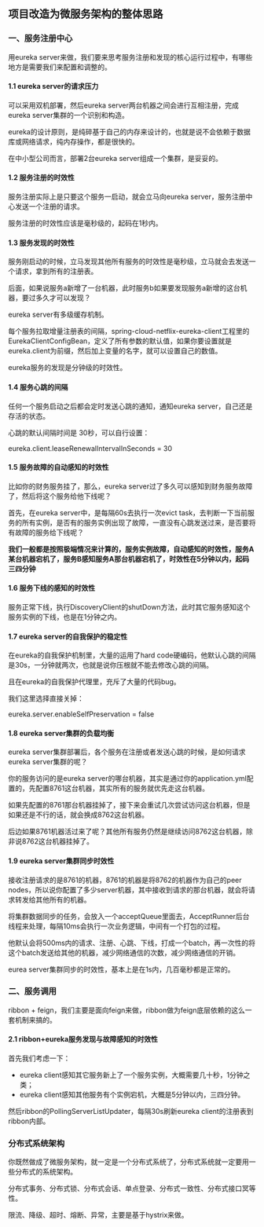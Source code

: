 ## 项目改造为微服务架构的整体思路

### 一、服务注册中心

用eureka server来做，我们要来思考服务注册和发现的核心运行过程中，有哪些地方是需要我们来配置和调整的。

#### 1.1 eureka server的请求压力

可以采用双机部署，然后eureka server两台机器之间会进行互相注册，完成eureka server集群的一个识别和构造。

eureka的设计原则，是纯碎基于自己的内存来设计的，也就是说不会依赖于数据库或网络请求，纯内存操作，都是很快的。

在中小型公司而言，部署2台eureka server组成一个集群，是妥妥的。

#### 1.2 服务注册的时效性

服务注册实际上是只要这个服务一启动，就会立马向eureka server，服务注册中心发送一个注册的请求。

服务注册的时效性应该是毫秒级的，起码在1秒内。

#### 1.3 服务发现的时效性

服务刚启动的时候，立马发现其他所有服务的时效性是毫秒级，立马就会去发送一个请求，拿到所有的注册表。

后面，如果说服务a新增了一台机器，此时服务b如果要发现服务a新增的这台机器，要过多久才可以发现？

eureka server有多级缓存机制。

每个服务拉取增量注册表的间隔，spring-cloud-netflix-eureka-client工程里的EurekaClientConfigBean，定义了所有参数的默认值，如果你要设置就是eureka.client为前缀，然后加上变量的名字，就可以设置自己的数值。

eureka服务的发现是分钟级的时效性。

#### 1.4 服务心跳的间隔

任何一个服务启动之后都会定时发送心跳的通知，通知eureka server，自己还是存活的状态。

心跳的默认间隔时间是 30秒，可以自行设置：

eureka.client.leaseRenewalIntervalInSeconds = 30

#### 1.5 服务故障的自动感知的时效性

比如你的财务服务挂了，那么，eureka server过了多久可以感知到财务服务故障了，然后将这个服务给他下线呢？

首先，在eureka server中，是每隔60s去执行一次evict task，去判断一下当前服务的所有实例，是否有的服务实例出现了故障，一直没有心跳发送过来，是否要将有故障的服务给下线呢？

**我们一般都是按照极端情况来计算的，服务实例故障，自动感知的时效性，服务A某台机器宕机了，服务B感知服务A那台机器宕机了，时效性在5分钟以内，起码三四分钟**

#### 1.6 服务下线的感知的时效性

服务正常下线，执行DiscoveryClient的shutDown方法，此时其它服务感知这个服务实例的下线，也是在1分钟之内。

#### 1.7 eureka server的自我保护的稳定性

在eureka的自我保护机制里，大量的运用了hard code硬编码，他默认心跳的间隔是30s，一分钟就两次，也就是说你压根就不能去修改心跳的间隔。

且在eureka的自我保护代理里，充斥了大量的代码bug。

我们这里选择直接关掉：

eureka.server.enableSelfPreservation = false

#### 1.8 eureka server集群的负载均衡

eureka server集群部署后，各个服务在注册或者发送心跳的时候，是如何请求eureka server集群的呢？

你的服务访问的是eureka server的哪台机器，其实是通过你的application.yml配置的，先配置8761这台机器，其实所有的服务就优先走这台机器。

如果先配置的8761那台机器挂掉了，接下来会重试几次尝试访问这台机器，但是如果还是不行的话，就会换成8762这台机器。

后边如果8761机器活过来了呢？其他所有服务仍然是继续访问8762这台机器，除非说8762这台机器挂掉了。

#### 1.9 eureka server集群同步时效性

接收注册请求的是8761的机器，8761的机器是将8762的机器作为自己的peer nodes，所以说你配置了多少server机器，其中接收到请求的那台机器，就会将请求转发给其他所有的机器。

将集群数据同步的任务，会放入一个acceptQueue里面去，AcceptRunner后台线程来处理，每隔10ms会执行一次业务逻辑，中间有一个打包的过程。

他默认会将500ms内的请求、注册、心跳、下线，打成一个batch，再一次性的将这个batch发送给其他的机器，减少网络通信的次数，减少网络通信的开销。

eurea server集群同步的时效性，基本上是在1s内，几百毫秒都是正常的。

### 二、服务调用

ribbon + feign，我们主要是面向feign来做，ribbon做为feign底层依赖的这么一套机制来搞的。

#### 2.1 ribbon+eureka服务发现与故障感知的时效性

首先我们考虑一下：

- eureka client感知其它服务新上了一个服务实例，大概需要几十秒，1分钟之类；
- eureka client感知其他服务有个实例宕机，大概是5分钟以内，三四分钟。

然后ribbon的PollingServerListUpdater，每隔30s刷新eureka client的注册表到ribbon内部。

### 分布式系统架构

你既然做成了微服务架构，就一定是一个分布式系统了，分布式系统就一定要用一些分布式的系统架构。

分布式事务、分布式锁、分布式会话、单点登录、分布式一致性、分布式接口冥等性。

限流、降级、超时、熔断、异常，主要是基于hystrix来做。
